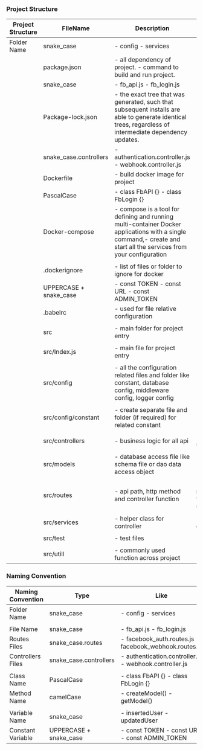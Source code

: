 ### Project Structure

| Project Structure | FIleName               | Description                                                                                                                                                         |  Like                                                                                  | Reference |
|-------------------|------------------------|---------------------------------------------------------------------------------------------------------------------------------------------------------------------|----------------------------------------------------------------------------------------|-----------|
| Folder Name       | snake_case             | - config - services                                                                                                                                                 |                                                                                        |           |
|                   | package.json           | - all dependency of project. - command to build and run project.                                                                                                    |                                                                                        |           |
|                   | snake_case             | - fb_api.js - fb_login.js                                                                                                                                           |                                                                                        |           |
|                   | Package-lock.json      | - the exact tree that was generated, such that subsequent installs are able to generate identical trees, regardless of intermediate dependency updates.             |                                                                                        |           |
|                   | snake_case.controllers | - authentication.controller.js - webhook.controller.js                                                                                                              |                                                                                        |           |
|                   | Dockerfile             | - build docker image for project                                                                                                                                    |                                                                                        |           |
|                   | PascalCase             | - class FbAPI {} - class FbLogin {}                                                                                                                                 |                                                                                        |           |
|                   | Docker-compose         | - compose is a tool for defining and running  multi-container Docker applications with a single command,- create and start all the services from your configuration |                                                                                        |           |
|                   |                        |                                                                                                                                                                     |                                                                                        |           |
|                   | .dockerignore          | - list of files or folder to ignore for docker                                                                                                                      |                                                                                        |           |
|                   | UPPERCASE + snake_case | - const TOKEN - const URL - const ADMIN_TOKEN                                                                                                                       |                                                                                        |           |
|                   | .babelrc               | - used for file relative configuration                                                                                                                              |                                                                                        | Link      |
|                   |                        |                                                                                                                                                                     |                                                                                        |           |
|                   | src                    | - main folder for project entry                                                                                                                                     |                                                                                        |           |
|                   |                        |                                                                                                                                                                     |                                                                                        |           |
|                   | src/Index.js           | - main file for project entry                                                                                                                                       |                                                                                        |           |
|                   |                        |                                                                                                                                                                     |                                                                                        |           |
|                   | src/config             | - all the configuration related files and folder like  constant, database config, middleware config, logger config                                                  |                                                                                        |           |
|                   |                        |                                                                                                                                                                     |                                                                                        |           |
|                   | src/config/constant    | - create separate file and folder (if required) for related constant                                                                                                |                                                                                        |           |
|                   |                        |                                                                                                                                                                     |                                                                                        |           |
|                   | src/controllers        | - business logic for all api                                                                                                                                        | - authentication.controller.js - user.controller.js                                    |           |
|                   |                        |                                                                                                                                                                     |                                                                                        |           |
|                   | src/models             | - database access file like schema file or dao data access object                                                                                                   | - user.js                                                                              |           |
|                   |                        |                                                                                                                                                                     |                                                                                        |           |
|                   | src/routes             | - api path, http method and controller function                                                                                                                     | - index.js : Main file for all routes file. - facebook_auth.routes.js - user.routes.js |           |
|                   |                        |                                                                                                                                                                     |                                                                                        |           |
|                   | src/services           | - helper class for controller                                                                                                                                       | - auth/auth.js - database/database_operation.js                                        |           |
|                   |                        |                                                                                                                                                                     |                                                                                        |           |
|                   | src/test               | - test files                                                                                                                                                        |                                                                                        |           |
|                   |                        |                                                                                                                                                                     |                                                                                        |           |
|                   | src/utill              | - commonly used function across project                                                                                                                             |                                                                                        |           |


### Naming Convention

| Naming Convention | Type                   | Like                                                   |
|-------------------|------------------------|--------------------------------------------------------|
| Folder Name       | snake_case             | - config - services                                    |
|                   |                        |                                                        |
| File Name         | snake_case             | - fb_api.js - fb_login.js                              |
| Routes Files      | snake_case.routes      | - facebook_auth.routes.js - facebook_webhook.routes.js |
| Controllers Files | snake_case.controllers | - authentication.controller.js - webhook.controller.js |
|                   |                        |                                                        |
| Class Name        | PascalCase             | - class FbAPI {} - class FbLogin {}                    |
| Method Name       | camelCase              | - createModel() - getModel()                           |
|                   |                        |                                                        |
| Variable Name     | snake_case             | - insertedUser - updatedUser                           |
| Constant Variable | UPPERCASE + snake_case | - const TOKEN - const URL - const ADMIN_TOKEN          |